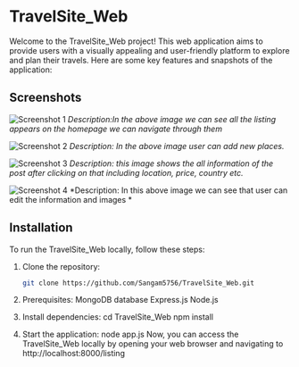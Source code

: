 # TravelSite_Web

Welcome to the TravelSite_Web project! This web application aims to provide users with a visually appealing and user-friendly platform to explore and plan their travels. Here are some key features and snapshots of the application:

## Screenshots

![Screenshot 1](https://github.com/Sangam5756/TravelSite_Web/assets/132483734/223aa874-2e1a-4a41-bd62-543bc40c3874)
*Description:In the above image we can see all the listing appears on the homepage we can navigate through them*

![Screenshot 2](https://github.com/Sangam5756/TravelSite_Web/assets/132483734/5dc5c153-42e0-49ff-84ef-8d5b0601f00e)
*Description: In the above image user  can add new places.*

![Screenshot 3](https://github.com/Sangam5756/TravelSite_Web/assets/132483734/3b18e7c7-6fb5-4860-bff7-58accc73c5eb)
*Description: this image shows the all information of the post after clicking on that including location, price, country etc.*

![Screenshot 4](https://github.com/Sangam5756/TravelSite_Web/assets/132483734/369e29a7-407d-4523-81f2-36a10a2303a3)
*Description: In this above image we can see that user can edit the information and images *

## Installation

To run the TravelSite_Web locally, follow these steps:

1. Clone the repository:

   ```bash
   git clone https://github.com/Sangam5756/TravelSite_Web.git

2. Prerequisites:
MongoDB database
Express.js
Node.js

3. Install dependencies:
cd TravelSite_Web
npm install

4. Start the application:
node app.js
Now, you can access the TravelSite_Web locally by opening your web browser and navigating to
http://localhost:8000/listing



